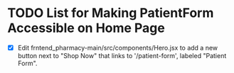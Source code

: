 # TODO List for Making PatientForm Accessible on Home Page

- [x] Edit frntend_pharmacy-main/src/components/Hero.jsx to add a new button next to "Shop Now" that links to '/patient-form', labeled "Patient Form".
